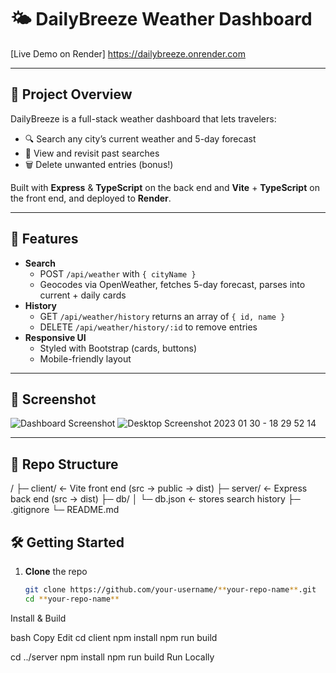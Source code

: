 # 🌤️ DailyBreeze Weather Dashboard

[Live Demo on Render] https://dailybreeze.onrender.com


---

## 🎯 Project Overview

DailyBreeze is a full-stack weather dashboard that lets travelers:
- 🔍 Search any city’s current weather and 5-day forecast  
- 📜 View and revisit past searches  
- 🗑️ Delete unwanted entries (bonus!)

Built with **Express** & **TypeScript** on the back end and **Vite** + **TypeScript** on the front end, and deployed to **Render**.

---

## 🚀 Features

- **Search**  
  - POST `/api/weather` with `{ cityName }`  
  - Geocodes via OpenWeather, fetches 5-day forecast, parses into current + daily cards  
- **History**  
  - GET `/api/weather/history` returns an array of `{ id, name }`  
  - DELETE `/api/weather/history/:id` to remove entries  
- **Responsive UI**  
  - Styled with Bootstrap (cards, buttons)  
  - Mobile-friendly layout  

---

## 📸 Screenshot

![Dashboard Screenshot](./public/screenshot.png) ![Desktop Screenshot 2023 01 30 - 18 29 52 14](https://github.com/user-attachments/assets/2ad7187b-6532-4021-986d-e4a43a684489)


---

## 📂 Repo Structure

/
├─ client/ ← Vite front end (src → public → dist)
├─ server/ ← Express back end (src → dist)
├─ db/
│ └─ db.json ← stores search history
├─ .gitignore
└─ README.md
## 🛠️ Getting Started

1. **Clone** the repo  
   ```bash
   git clone https://github.com/your-username/**your-repo-name**.git
   cd **your-repo-name**
Install & Build

bash
Copy
Edit
cd client
npm install
npm run build

cd ../server
npm install
npm run build
Run Locally





